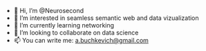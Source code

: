 - 👋 Hi, I’m @Neurosecond
- 👀 I’m interested in seamless semantic web and data vizualization
- 🌱 I’m currently learning networking 
- 💞️ I’m looking to collaborate on data science
- 📫 You can write me: a.buchkevich@gmail.com

<!---
Neurosecond/Neurosecond is a ✨ special ✨ repository because its `README.md` (this file) appears on your GitHub profile.
You can click the Preview link to take a look at your changes.
--->
